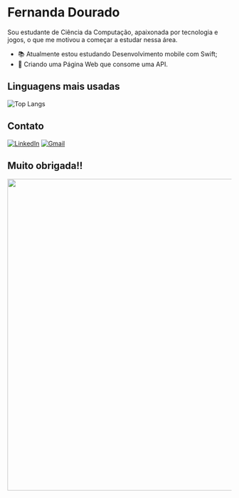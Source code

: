 # Fernanda Dourado

Sou estudante de Ciência da Computação, apaixonada por tecnologia e jogos, o que me motivou a começar a estudar nessa área.

* 📚 Atualmente estou estudando Desenvolvimento mobile com Swift;
* 💾 Criando uma Página Web que consome uma API.

## Linguagens mais usadas

![Top Langs](https://github-readme-stats-git-masterrstaa-rickstaa.vercel.app/api/top-langs/?username=Fedourado&layout=compact&bg_color=AC75E3&border_color=AC75E3&title_color=E94D5F&hide_title=true&text_color=FFF)


## Contato

[![LinkedIn](https://img.shields.io/badge/LinkedIn-22272E?style=for-the-badge&logo=linkedin&logoColor=A05EE1)](https://www.linkedin.com/in/fernanda-dourado-ms/)
[![Gmail](https://img.shields.io/badge/Gmail-22272E?style=for-the-badge&logo=Gmail&logoColor=A05EE1)](https://www.linkedin.com/in/fernanda-dourado-ms/)


## Muito obrigada!!


<div align="center">
<img src="https://media.tenor.com/N-fJ0Azh_ykAAAAC/cat-computer.gif" width="700px" />
</div>